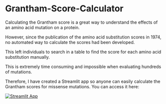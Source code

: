 # Grantham-Score-Calculator
Calculating the Grantham score is a great way to understand the effects of an amino acid mutation on a protein.

However, since the publication of the amino acid substitution scores in 1974, no automated way to calculate the scores had been developed.

This left individuals to search in a table to find the score for each amino acid substitution manually.

This is extremely time consuming and impossible when evaluating hundreds of mutations.

Therefore, I have created a Streamlit app so anyone can easily calculate the Grantham scores for missense mutations. You can access it here:

[![Streamlit App](https://static.streamlit.io/badges/streamlit_badge_black_white.svg)](([https://grantham-score-calculator-by-christos-efthymiou.streamlit.app/](https://grantham-score-calculator-by-christos-efthymiou.streamlit.app/)https://grantham-score-calculator-by-christos-efthymiou.streamlit.app/))

